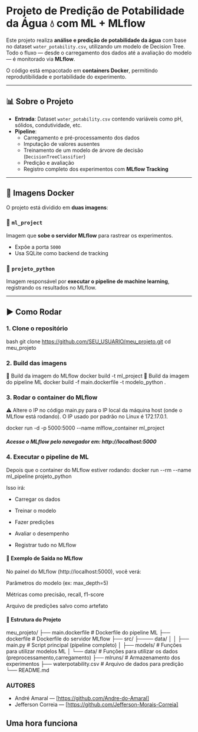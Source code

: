 # Projeto de Predição de Potabilidade da Água 💧 com ML + MLflow

Este projeto realiza **análise e predição de potabilidade da água** com base no dataset `water_potability.csv`, utilizando um modelo de Decision Tree. Todo o fluxo — desde o carregamento dos dados até a avaliação do modelo — é monitorado via **MLflow**.

O código está empacotado em **containers Docker**, permitindo reprodutibilidade e portabilidade do experimento.

---

## 📊 Sobre o Projeto

- **Entrada**: Dataset `water_potability.csv` contendo variáveis como pH, sólidos, condutividade, etc.
- **Pipeline**:
  - Carregamento e pré-processamento dos dados
  - Imputação de valores ausentes
  - Treinamento de um modelo de árvore de decisão (`DecisionTreeClassifier`)
  - Predição e avaliação
  - Registro completo dos experimentos com **MLflow Tracking**

---

## 🐳 Imagens Docker

O projeto está dividido em **duas imagens**:

### 🔹 `ml_project`
Imagem que **sobe o servidor MLflow** para rastrear os experimentos.

- Expõe a porta `5000`
- Usa SQLite como backend de tracking

### 🔹 `projeto_python`
Imagem responsável por **executar o pipeline de machine learning**, registrando os resultados no MLflow.

---

## ▶️ Como Rodar

### 1. Clone o repositório

bash
git clone https://github.com/SEU_USUARIO/meu_projeto.git
cd meu_projeto

### 2. Build das imagens
🔹 Build da imagem do MLflow
docker build -t ml_project
🔹 Build da imagem do pipeline ML
docker build -f main.dockerfile -t modelo_python .

### 3. Rodar o container do MLflow
⚠️ Altere o IP no código main.py para o IP local da máquina host (onde o MLflow está rodando).
O IP usado por padrão no Linux é 172.17.0.1.

docker run -d -p 5000:5000 --name mlflow_container ml_project

##### Acesse o MLflow pelo navegador em: http://localhost:5000

### 4. Executar o pipeline de ML
Depois que o container do MLflow estiver rodando:
docker run --rm --name ml_pipeline projeto_python

Isso irá:
- Carregar os dados

- Treinar o modelo

- Fazer predições

- Avaliar o desempenho

- Registrar tudo no MLflow

#### 🧠 Exemplo de Saída no MLflow
No painel do MLflow (http://localhost:5000), você verá:

Parâmetros do modelo (ex: max_depth=5)

Métricas como precisão, recall, f1-score

Arquivo de predições salvo como artefato

#### 📁 Estrutura do Projeto

meu_projeto/
├── main.dockerfile        # Dockerfile do pipeline ML
├── dockerfile             # Dockerfile do servidor MLflow
├── src/
├──── data/
│
│   ├── main.py             # Script principal (pipeline completo)
│   ├── models/             # Funções para utilizar modelos ML
│   └── data/               # Funções para utilizar os dados (preprocessamento,carregamento)
├── mlruns/                 # Armazenamento dos experimentos
├── waterpotability.csv     # Arquivo de dados para predição
└── README.md

### AUTORES

- André Amaral — [https://github.com/Andre-do-Amaral]
- Jefferson Correia — [https://github.com/Jefferson-Morais-Correia]

## Uma hora funciona
